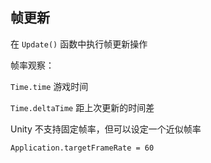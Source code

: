 ## 帧更新

在 `Update()` 函数中执行帧更新操作

帧率观察：

`Time.time` 游戏时间

`Time.deltaTime` 距上次更新的时间差

Unity 不支持固定帧率，但可以设定一个近似帧率

`Application.targetFrameRate = 60`